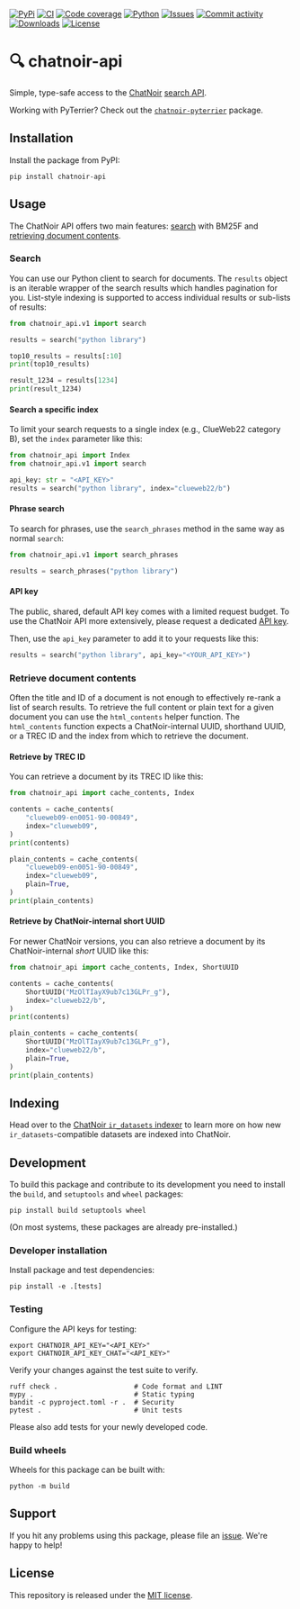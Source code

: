 [![PyPi](https://img.shields.io/pypi/v/chatnoir-api?style=flat-square)](https://pypi.org/project/chatnoir-api/)
[![CI](https://img.shields.io/github/actions/workflow/status/chatnoir-eu/chatnoir-api/ci.yml?branch=main&style=flat-square)](https://github.com/chatnoir-eu/chatnoir-api/actions/workflows/ci.yml)
[![Code coverage](https://img.shields.io/codecov/c/github/chatnoir-eu/chatnoir-api?style=flat-square)](https://codecov.io/github/chatnoir-eu/chatnoir-api/)
[![Python](https://img.shields.io/pypi/pyversions/chatnoir-api?style=flat-square)](https://pypi.org/project/chatnoir-api/)
[![Issues](https://img.shields.io/github/issues/chatnoir-eu/chatnoir-api?style=flat-square)](https://github.com/chatnoir-eu/chatnoir-api/issues)
[![Commit activity](https://img.shields.io/github/commit-activity/m/chatnoir-eu/chatnoir-api?style=flat-square)](https://github.com/chatnoir-eu/chatnoir-api/commits)
[![Downloads](https://img.shields.io/pypi/dm/chatnoir-api?style=flat-square)](https://pypi.org/project/chatnoir-api/)
[![License](https://img.shields.io/github/license/chatnoir-eu/chatnoir-api?style=flat-square)](LICENSE)

# 🔍 chatnoir-api

Simple, type-safe access to the [ChatNoir](https://chatnoir.web.webis.de/) [search API](https://chatnoir.web.webis.de/api/).

Working with PyTerrier? Check out the [`chatnoir-pyterrier`](https://pypi.org/project/chatnoir-pyterrier/) package.

## Installation

Install the package from PyPI:

```shell
pip install chatnoir-api
```

## Usage

The ChatNoir API offers two main features: [search](#search) with BM25F and [retrieving document contents](#retrieve-document-contents).

### Search

You can use our Python client to search for documents.
The `results` object is an iterable wrapper of the search results which handles pagination for you.
List-style indexing is supported to access individual results or sub-lists of results:

```python
from chatnoir_api.v1 import search

results = search("python library")

top10_results = results[:10]
print(top10_results)

result_1234 = results[1234]
print(result_1234)
```

#### Search a specific index

To limit your search requests to a single index (e.g., ClueWeb22 category B), set the `index` parameter like this:

```python
from chatnoir_api import Index
from chatnoir_api.v1 import search

api_key: str = "<API_KEY>"
results = search("python library", index="clueweb22/b")
```

#### Phrase search

To search for phrases, use the `search_phrases` method in the same way as normal `search`:

```python
from chatnoir_api.v1 import search_phrases

results = search_phrases("python library")
```

#### API key

The public, shared, default API key comes with a limited request budget.
To use the ChatNoir API more extensively, please request a dedicated [API key](https://chatnoir.web.webis.de/apikey/).

Then, use the `api_key` parameter to add it to your requests like this:

```python
results = search("python library", api_key="<YOUR_API_KEY>")
```

### Retrieve document contents

Often the title and ID of a document is not enough to effectively re-rank a list of search results.
To retrieve the full content or plain text for a given document you can use the `html_contents` helper function.
The `html_contents` function expects a ChatNoir-internal UUID, shorthand UUID, or a TREC ID and the index from which to retrieve the document.

#### Retrieve by TREC ID

You can retrieve a document by its TREC ID like this:

```python
from chatnoir_api import cache_contents, Index

contents = cache_contents(
    "clueweb09-en0051-90-00849",
    index="clueweb09",
)
print(contents)

plain_contents = cache_contents(
    "clueweb09-en0051-90-00849",
    index="clueweb09",
    plain=True,
)
print(plain_contents)
```

#### Retrieve by ChatNoir-internal short UUID

For newer ChatNoir versions, you can also retrieve a document by its ChatNoir-internal _short_ UUID like this:

```python
from chatnoir_api import cache_contents, Index, ShortUUID

contents = cache_contents(
    ShortUUID("MzOlTIayX9ub7c13GLPr_g"),
    index="clueweb22/b",
)
print(contents)

plain_contents = cache_contents(
    ShortUUID("MzOlTIayX9ub7c13GLPr_g"),
    index="clueweb22/b",
    plain=True,
)
print(plain_contents)
```

## Indexing

Head over to the [ChatNoir `ir_datasets` indexer](https://github.com/chatnoir-eu/chatnoir-ir-datasets-indexer) to learn more on how new `ir_datasets`-compatible datasets are indexed into ChatNoir.

<!-- ## Citation

If you use this package, please cite the [paper](https://webis.de/publications.html#bevendorff_2018)
from the [ChatNoir](https://github.com/chatnoir-eu) authors. 
You can use the following BibTeX information for citation:

```bibtex
@InProceedings{bevendorff:2018,
  address =               {Berlin Heidelberg New York},
  author =                {Janek Bevendorff and Benno Stein and Matthias Hagen and Martin Potthast},
  booktitle =             {Advances in Information Retrieval. 40th European Conference on IR Research (ECIR 2018)},
  editor =                {Leif Azzopardi and Allan Hanbury and Gabriella Pasi and Benjamin Piwowarski},
  month =                 mar,
  publisher =             {Springer},
  series =                {Lecture Notes in Computer Science},
  site =                  {Grenoble, France},
  title =                 {{Elastic ChatNoir: Search Engine for the ClueWeb and the Common Crawl}},
  year =                  2018
}
``` -->

## Development

To build this package and contribute to its development you need to install the `build`, and `setuptools` and `wheel` packages:

```shell
pip install build setuptools wheel
```

(On most systems, these packages are already pre-installed.)

### Developer installation

Install package and test dependencies:

```shell
pip install -e .[tests]
```

### Testing

Configure the API keys for testing:

```shell
export CHATNOIR_API_KEY="<API_KEY>"
export CHATNOIR_API_KEY_CHAT="<API_KEY>"
```

Verify your changes against the test suite to verify.

```shell
ruff check .                   # Code format and LINT
mypy .                         # Static typing
bandit -c pyproject.toml -r .  # Security
pytest .                       # Unit tests
```

Please also add tests for your newly developed code.

### Build wheels

Wheels for this package can be built with:

```shell
python -m build
```

## Support

If you hit any problems using this package, please file an [issue](https://github.com/chatnoir-eu/chatnoir-api/issues/new).
We're happy to help!

## License

This repository is released under the [MIT license](LICENSE).
